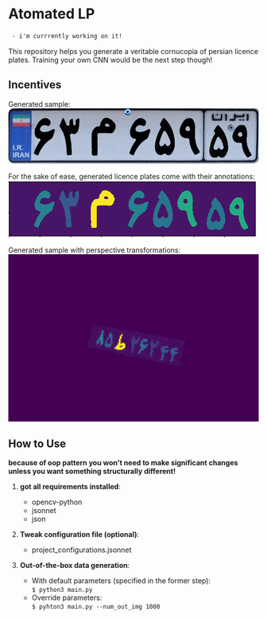 # Atomated LP
```diff
 - i'm currrently working on it!  
```
This repository helps you generate a veritable cornucopia of persian licence plates.
Training your own CNN would be the next step though!

## Incentives 
Generated sample:\
 ![Sample](https://github.com/Amir-Mehrpanah/atumated_lp/blob/master/README_contents/simple_out.png)

For the sake of ease, generated licence plates come with their annotations: \
![Annotation sample](https://github.com/Amir-Mehrpanah/atumated_lp/blob/master/README_contents/ann_simple_out.png) 

Generated sample with perspective transformations:\
<img src="https://github.com/Amir-Mehrpanah/atumated_lp/blob/master/README_contents/transformed.gif" width="544" height="336" />

## How to Use
**because of oop pattern you won't need to make significant changes 
unless you want something structurally different!**
1. **got all requirements installed**:
    * opencv-python
    * jsonnet
    * json
    
2. **Tweak configuration file (optional)**:
    * project_configurations.jsonnet
    
3. **Out-of-the-box data generation**:
    * With default parameters (specified in the former step):\
    ```$ python3 main.py```
    * Override parameters:\
    ```$ pyhton3 main.py --num_out_img 1000```